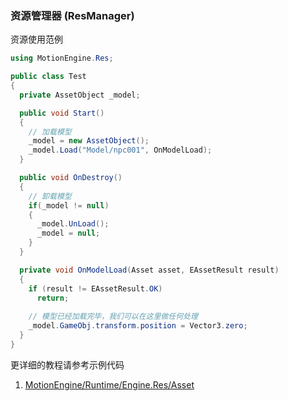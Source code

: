 ### 资源管理器 (ResManager)

资源使用范例
```C#
using MotionEngine.Res;

public class Test
{
  private AssetObject _model;

  public void Start()
  {
    // 加载模型
    _model = new AssetObject();
    _model.Load("Model/npc001", OnModelLoad);
  }

  public void OnDestroy()
  {
    // 卸载模型
    if(_model != null)
    {
      _model.UnLoad();
      _model = null;
    }
  }

  private void OnModelLoad(Asset asset, EAssetResult result)
  {
    if (result != EAssetResult.OK)
      return;
    
    // 模型已经加载完毕，我们可以在这里做任何处理
    _model.GameObj.transform.position = Vector3.zero;
  }
}
```

更详细的教程请参考示例代码
1. [MotionEngine/Runtime/Engine.Res/Asset](https://github.com/gmhevinci/MotionFramework/blob/master/Assets/MotionEngine/Runtime/Engine.Res/Asset)
